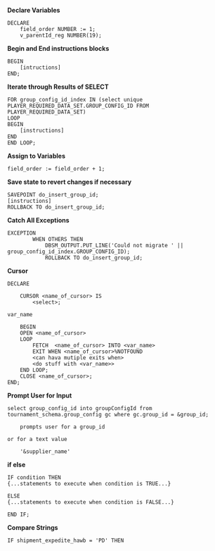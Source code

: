**Declare Variables**

    DECLARE
        field_order NUMBER := 1;
        v_parentId_reg NUMBER(19);


**Begin and End instructions blocks**

	BEGIN
		[intructions]
	END;

**Iterate through Results of SELECT**

	FOR group_config_id_index IN (select unique PLAYER_REQUIRED_DATA_SET.GROUP_CONFIG_ID FROM PLAYER_REQUIRED_DATA_SET)
	LOOP
	BEGIN
		[instructions]
	END
	END LOOP;

**Assign to Variables**

	field_order := field_order + 1;


**Save state to revert changes if necessary**

    SAVEPOINT do_insert_group_id;
    [instructions]
    ROLLBACK TO do_insert_group_id;

**Catch All Exceptions**

	EXCEPTION
			WHEN OTHERS THEN
				DBSM_OUTPUT.PUT_LINE('Could not migrate ' || group_config_id_index.GROUP_CONFIG_ID);
				ROLLBACK TO do_insert_group_id;

**Cursor**

    DECLARE

        CURSOR <name_of_cursor> IS
            <select>;

    var_name	

        BEGIN
        OPEN <name_of_cursor>
        LOOP
            FETCH  <name_of_cursor> INTO <var_name>
            EXIT WHEN <name_of_cursor>%NOTFOUND
            <can hava mutiple exits when>
            <do stuff with <var_name>>
        END LOOP;
        CLOSE <name_of_cursor>;
    END;


**Prompt User for Input**

    select group_config_id into groupConfigId from tournament_schema.group_config gc where gc.group_id = &group_id;

        prompts user for a group_id

    or for a text value

        '&supplier_name'


**if else**

    IF condition THEN
    {...statements to execute when condition is TRUE...}

    ELSE
    {...statements to execute when condition is FALSE...}

    END IF;

**Compare Strings**

    IF shipment_expedite_hawb = 'PD' THEN

